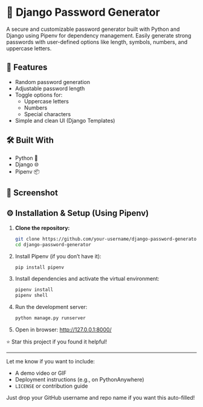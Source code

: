 # 🔐 Django Password Generator

A secure and customizable password generator built with Python and Django using Pipenv for dependency management. Easily generate strong passwords with user-defined options like length, symbols, numbers, and uppercase letters.

## 🚀 Features

- Random password generation
- Adjustable password length
- Toggle options for:
  - Uppercase letters
  - Numbers
  - Special characters
- Simple and clean UI (Django Templates)

## 🛠️ Built With

- Python 🐍
- Django 🌐
- Pipenv 📦

## 📸 Screenshot

## ⚙️ Installation & Setup (Using Pipenv)

1. **Clone the repository:**
   ```bash
   git clone https://github.com/your-username/django-password-generator.git
   cd django-password-generator
2. Install Pipenv (if you don’t have it):
   ```bash
   pip install pipenv
3. Install dependencies and activate the virtual environment:
    ```bash   
   pipenv install
   pipenv shell
4. Run the development server:
    ```bash 
   python manage.py runserver
5. Open in browser:
   http://127.0.0.1:8000/

⭐️ Star this project if you found it helpful!

---

Let me know if you want to include:

- A demo video or GIF
- Deployment instructions (e.g., on PythonAnywhere)
- `LICENSE` or contribution guide

Just drop your GitHub username and repo name if you want this auto-filled!

   
  
 
